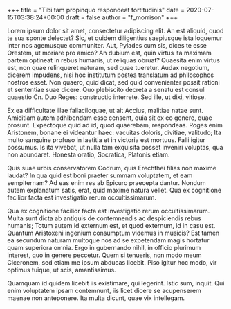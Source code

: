 +++
title = "Tibi tam propinquo respondeat fortitudinis"
date = 2020-07-15T03:38:24+00:00
draft = false
author = "f_morrison"
+++

Lorem ipsum dolor sit amet, consectetur adipiscing elit. An est aliquid, quod
te sua sponte delectet? Sic, et quidem diligentius saepiusque ista loquemur
inter nos agemusque communiter. Aut, Pylades cum sis, dices te esse Orestem, ut
moriare pro amico? An dubium est, quin virtus ita maximam partem optineat in
rebus humanis, ut reliquas obruat? Quaesita enim virtus est, non quae
relinqueret naturam, sed quae tueretur. Audax negotium, dicerem impudens, nisi
hoc institutum postea translatum ad philosophos nostros esset. Non quaero, quid
dicat, sed quid convenienter possit rationi et sententiae suae dicere. Quo
plebiscito decreta a senatu est consuli quaestio Cn. Duo Reges: constructio
interrete. Sed ille, ut dixi, vitiose.

Ex ea difficultate illae fallaciloquae, ut ait Accius, malitiae natae sunt.
Amicitiam autem adhibendam esse censent, quia sit ex eo genere, quae prosunt.
Expectoque quid ad id, quod quaerebam, respondeas. Roges enim Aristonem, bonane
ei videantur haec: vacuitas doloris, divitiae, valitudo; Ita multo sanguine
profuso in laetitia et in victoria est mortuus. Falli igitur possumus. Is ita
vivebat, ut nulla tam exquisita posset inveniri voluptas, qua non abundaret.
Honesta oratio, Socratica, Platonis etiam.

Quis suae urbis conservatorem Codrum, quis Erechthei filias non maxime laudat?
In qua quid est boni praeter summam voluptatem, et eam sempiternam? Ad eas enim
res ab Epicuro praecepta dantur. Nondum autem explanatum satis, erat, quid
maxime natura vellet. Qua ex cognitione facilior facta est investigatio rerum
occultissimarum.

Qua ex cognitione facilior facta est investigatio rerum occultissimarum. Multa
sunt dicta ab antiquis de contemnendis ac despiciendis rebus humanis; Totum
autem id externum est, et quod externum, id in casu est. Quantum Aristoxeni
ingenium consumptum videmus in musicis? Est tamen ea secundum naturam multoque
nos ad se expetendam magis hortatur quam superiora omnia. Ergo in gubernando
nihil, in officio plurimum interest, quo in genere peccetur. Quem si tenueris,
non modo meum Ciceronem, sed etiam me ipsum abducas licebit. Piso igitur hoc
modo, vir optimus tuique, ut scis, amantissimus.

Quamquam id quidem licebit iis existimare, qui legerint. Istic sum, inquit. Qui
enim voluptatem ipsam contemnunt, iis licet dicere se acupenserem maenae non
anteponere. Ita multa dicunt, quae vix intellegam.

